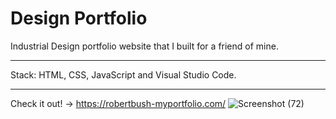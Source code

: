 # Design Portfolio

Industrial Design portfolio website that I built for a friend of mine. 

---

Stack: HTML, CSS, JavaScript and Visual Studio Code. 

---

Check it out! -> https://robertbush-myportfolio.com/
![Screenshot (72)](https://user-images.githubusercontent.com/74631095/129604256-73e25916-2f03-4fbc-b25c-2785b0c87810.png)
